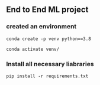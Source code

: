 ## End to End ML project

### created an environment

```
conda create -p venv python==3.8
```
```
conda activate venv/
```

### Install all necessary liabraries

```
pip install -r requirements.txt
```


